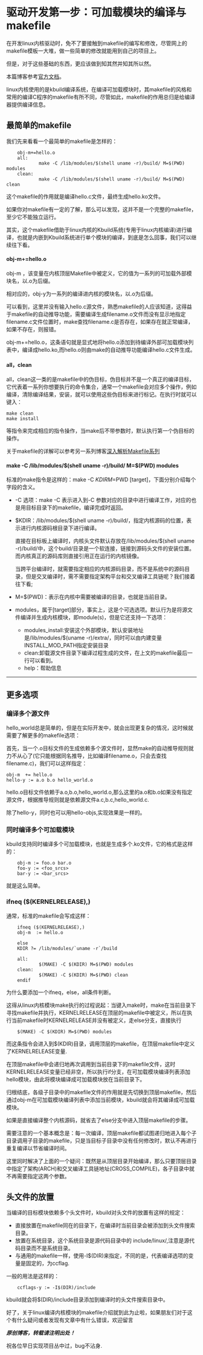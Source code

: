 # 驱动开发第一步：可加载模块的编译与makefile

在开发linux内核驱动时，免不了要接触到makefile的编写和修改，尽管网上的makefile模板一大堆，做一些简单的修改就能用到自己的项目上。   

但是，对于这些基础的东西，更应该做到知其然并知其所以然。  
 
本篇博客参考[官方文档](https://github.com/torvalds/linux/blob/master/Documentation/kbuild/modules.txt)。   

linux内核使用的是kbuild编译系统，在编译可加载模块时，其makefile的风格和常用的编译C程序的makefile有所不同，尽管如此，makefile的作用总归是给编译器提供编译信息。

## 最简单的makefile
我们先来看看一个最简单的makefile是怎样的：

        obj-m+=hello.o
        all:
                make -C /lib/modules/$(shell uname -r)/build/ M=$(PWD) modules
        clean:
                make -C /lib/modules/$(shell uname -r)/build/ M=$(PWD) clean

这个makefile的作用就是编译hello.c文件，最终生成hello.ko文件。

如果你对makefile有一定的了解，那么可以发现，这并不是一个完整的makefile，至少它不能独立运行。   

其实，这个makefile借助于linux内核的Kbuild系统(专用于linux内核编译)进行编译，也就是内嵌到Kbuild系统进行单个模块的编译，到底是怎么回事，我们可以继续往下看。  

#### obj-m+=hello.o
obj-m ，该变量在内核顶层Makefile中被定义，它的值为一系列的可加载外部模块名，以.o为后缀。   

相对应的，obj-y为一系列的编译进内核的模块名，以.o为后缀。   

可以看到，这里并没有输入hello.c源文件，熟悉makefile的人应该知道，这得益于makefile的自动推导功能，需要编译生成filename.o文件而没有显示地指定filename.c文件位置时，make查找filename.c是否存在，如果存在就正常编译，如果不存在，则报错。  

obj-m+=hello.o，这条语句就是显式地将hello.o添加到待编译外部可加载模块列表中，编译成hello.ko,而hello.o则由make的自动推导功能编译hello.c文件生成。  

#### all，clean
all，clean这一类的是makefile中的伪目标，伪目标并不是一个真正的编译目标，它代表着一系列你想要执行的命令集合，通常一个makefile会对应多个操作，例如编译，清除编译结果，安装，就可以使用这些伪目标来进行标记。在执行时就可以键入：
```
make clean
make install
```
等指令来完成相应的指令操作，当make后不带参数时，默认执行第一个伪目标的操作。 


关于makefile的详解可以参考另一系列博客[深入解析Makefile系列](http://www.downeyboy.com/2019/05/15/makefile_series_0/)


#### make -C /lib/modules/\$(shell uname -r)/build/ M=$(PWD) modules
标准的make指令是这样的：make -C $KDIR M=$PWD [target]，下面分别介绍每个字段的含义。  


* -C 选项：make -C 表示进入到-C 参数对应的目录中进行编译工作，对应的也是用目标目录下的makefile，编译完成时返回。  

* \$KDIR：/lib/modules/$(shell uname -r)/build/，指定内核源码的位置，表示进行内核源码根目录下进行编译。  

    直接在目标板上编译时，内核头文件默认存放在/lib/modules/$(shell uname -r)/build/中，这个build/目录是一个软连接，链接到源码头文件的安装位置。而内核真正的源码库则直接引用正在运行的内核镜像。  

    当跨平台编译时，就需要指定相应的内核源码目录，而不是系统中的源码目录，但是交叉编译时，需不需要指定架构平台和交叉编译工具链呢？我们接着往下看;  

* M=$(PWD)：表示在内核中需要被编译的目录，也就是当前目录。


* modules，属于[target]部分，事实上，这是个可选选项。默认行为是将源文件编译并生成内核模块，即module(s)，但是它还支持一下选项：

    * modules_install:安装这个外部模块，默认安装地址是/lib/modules/$(uname -r)/extra/，同时可以由内建变量INSTALL_MOD_PATH指定安装目录
    * clean:卸载源文件目录下编译过程生成的文件，在上文的makefile最后一行可以看到。
    * help：帮助信息


****  


## 更多选项
### 编译多个源文件
hello_world总是简单的，但是在实际开发中，就会出现更复杂的情况，这时候就需要了解更多的makefile选项：

首先，当一个.o目标文件的生成依赖多个源文件时，显然make的自动推导规则就力不从心了(它只能根据同名推导，比如编译filename.o，只会去查找filename.c)，我们可以这样指定：

```  
obj-m  += hello.o
hello-y := a.o b.o hello_world.o
```

hello.o目标文件依赖于a.o,b.o,hello_world.o,那么这里的a.o和b.o如果没有指定源文件，根据推导规则就是依赖源文件a.c,b.c,hello_world.c.  

除了hello-y，同时也可以用hello-objs,实现效果是一样的。  


### 同时编译多个可加载模块
kbuild支持同时编译多个可加载模块，也就是生成多个.ko文件，它的格式是这样的：

        obj-m := foo.o bar.o
        foo-y := <foo_srcs>
        bar-y := <bar_srcs>
就是这么简单。  


### ifneq ($(KERNELRELEASE),)

通常，标准的makefile会写成这样：

        ifneq ($(KERNELRELEASE),)
        obj-m  := hello.o

        else
        KDIR ?= /lib/modules/`uname -r`/build

        all:
                $(MAKE) -C $(KDIR) M=$(PWD) modules
        clean:
                $(MAKE) -C $(KDIR) M=$(PWD) clean
        endif
为什么要添加一个ifneq，else，all条件判断。  

这得从linux内核模块make执行的过程说起：当键入make时，make在当前目录下寻找makefile并执行，KERNELRELEASE在顶层的makefile中被定义，所以在执行当前makefile时KERNELRELEASE并没有被定义，走else分支，直接执行

        $(MAKE) -C $(KDIR) M=$(PWD) modules

而这条指令会进入到$(KDIR)目录，调用顶层的makefile，在顶层makefile中定义了KERNELRELEASE变量.  

在顶层makefile中会递归地再次调用到当前目录下的makefile文件，这时KERNELRELEASE变量已经非空，所以执行if分支，在可加载模块编译列表添加hello模块，由此将模块编译成可加载模块放在当前目录下。   

归根结底，各级子目录中的makefile文件的作用就是先切换到顶层makefile，然后通过obj-m在可加载模块编译列表中添加当前模块，kbuild就会将其编译成可加载模块。  

如果是直接编译整个内核源码，就省去了else分支中进入顶层makefile的步骤。  

需要注意的一个基本概念是：每一次编译，顶层makefile都试图递归地进入每个子目录调用子目录的makefile，只是当目标子目录中没有任何修改时，默认不再进行重复编译以节省编译时间。  

这里同时解决了上面的一个疑问：既然是从顶层目录开始编译，那么只要顶层目录中指定了架构(ARCH)和交叉编译工具链地址(CROSS_COMPILE)，各子目录中就不再需要指定这两个参数。  

## 头文件的放置
当编译的目标模块依赖多个头文件时，kbuild对头文件的放置有这样的规定：
* 直接放置在makefile同在的目录下，在编译时当前目录会被添加到头文件搜索目录。  
* 放置在系统目录，这个系统目录是源代码目录中的 include/linux/,注意是源代码目录而不是系统目录。  
* 与通用的makefile一样，使用-I$(DIR)来指定，不同的是，代表编译选项的变量是固定的，为ccflag.

一般的用法是这样的：
```
    ccflags-y := -I$(DIR)/include
```

kbuild就会将$(DIR)/include目录添加到编译时的头文件搜索目录中。  



好了，关于linux编译内核模块的makefile介绍就到此为止啦，如果朋友们对于这个有什么疑问或者发现有文章中有什么错误，欢迎留言

***原创博客，转载请注明出处！***

祝各位早日实现项目丛中过，bug不沾身.